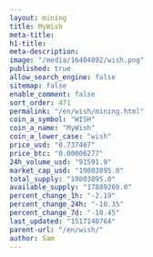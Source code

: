 ```yaml
---
layout: mining
title: MyWish
meta-title: 
h1-title: 
meta-description: 
image: "/media/16404892/wish.png"
published: true
allow_search_engine: false
sitemap: false
enable_comment: false
sort_order: 471
permalink: "/en/wish/mining.html"
coin_a_symbol: "WISH"
coin_a_name: "MyWish"
coin_a_lower_case: "wish"
price_usd: "0.737467"
price_btc: "0.00006277"
24h_volume_usd: "91591.9"
market_cap_usd: "19803895.0"
total_supply: "19803895.0"
available_supply: "17889260.0"
percent_change_1h: "-2.19"
percent_change_24h: "-10.35"
percent_change_7d: "-10.45"
last_updated: "1517140764"
parent-url: "/en/wish/"
author: Sam
---
```


